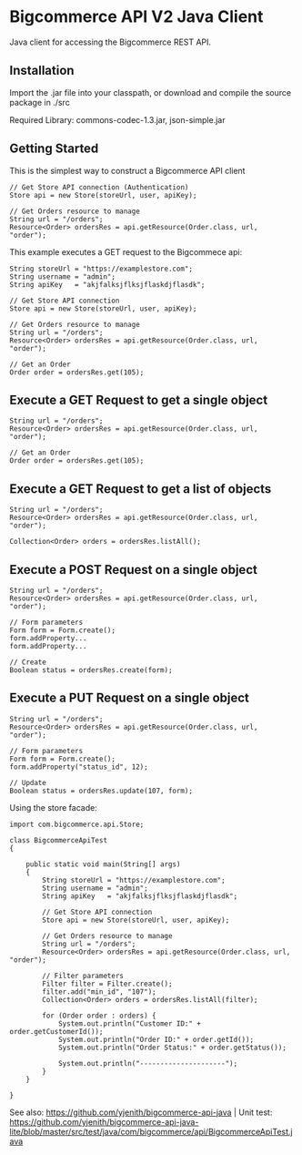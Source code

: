 Bigcommerce API V2 Java Client
==============================

Java client for accessing the Bigcommerce REST API.

Installation
------------

Import the .jar file into your classpath, or download and compile the source
package in ./src

Required Library: commons-codec-1.3.jar, json-simple.jar

Getting Started
---------------
This is the simplest way to construct a Bigcommerce API client
	
	// Get Store API connection (Authentication)
	Store api = new Store(storeUrl, user, apiKey);

	// Get Orders resource to manage
	String url = "/orders";
	Resource<Order> ordersRes = api.getResource(Order.class, url, "order");

This example executes a GET request to the Bigcommece api:

	String storeUrl = "https://examplestore.com";
	String username = "admin";
	String apiKey   = "akjfalksjflksjflaskdjflasdk";

	// Get Store API connection
	Store api = new Store(storeUrl, user, apiKey);

	// Get Orders resource to manage
	String url = "/orders";
	Resource<Order> ordersRes = api.getResource(Order.class, url, "order");

	// Get an Order
	Order order = ordersRes.get(105);

Execute a GET Request to get a single object
------------------------------------------------------

	String url = "/orders";
	Resource<Order> ordersRes = api.getResource(Order.class, url, "order");
			
	// Get an Order
	Order order = ordersRes.get(105);

Execute a GET Request to get a list of objects
------------------------------------------------------

	String url = "/orders";
	Resource<Order> ordersRes = api.getResource(Order.class, url, "order");
	
	Collection<Order> orders = ordersRes.listAll();

Execute a POST Request on a single object
----------------------------------------------

	String url = "/orders";
	Resource<Order> ordersRes = api.getResource(Order.class, url, "order");
	
	// Form parameters
	Form form = Form.create();
	form.addProperty...
	form.addProperty...

	// Create
	Boolean status = ordersRes.create(form);

Execute a PUT Request on a single object
---------------------------------------------

	String url = "/orders";
	Resource<Order> ordersRes = api.getResource(Order.class, url, "order");

	// Form parameters
	Form form = Form.create();
	form.addProperty("status_id", 12);

	// Update
	Boolean status = ordersRes.update(107, form);


Using the store facade:

```
import com.bigcommerce.api.Store;

class BigcommerceApiTest
{

	public static void main(String[] args)
	{
		String storeUrl = "https://examplestore.com";
		String username = "admin";
		String apiKey   = "akjfalksjflksjflaskdjflasdk";
		
		// Get Store API connection
		Store api = new Store(storeUrl, user, apiKey);

		// Get Orders resource to manage
		String url = "/orders";
		Resource<Order> ordersRes = api.getResource(Order.class, url, "order");
	
		// Filter parameters
		Filter filter = Filter.create();
		filter.add("min_id", "107");
		Collection<Order> orders = ordersRes.listAll(filter);

		for (Order order : orders) {
			System.out.println("Customer ID:" + order.getCustomerId());
			System.out.println("Order ID:" + order.getId());
			System.out.println("Order Status:" + order.getStatus());

			System.out.println("---------------------");
		}
	}

}
```
See also: https://github.com/yjenith/bigcommerce-api-java | Unit test: https://github.com/yjenith/bigcommerce-api-java-lite/blob/master/src/test/java/com/bigcommerce/api/BigcommerceApiTest.java

